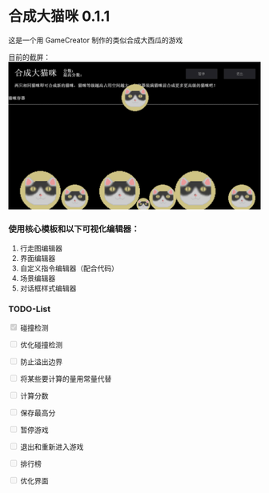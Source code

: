 # 合成大猫咪 0.1.1
这是一个用 GameCreator 制作的类似合成大西瓜的游戏

目前的截屏：
![](./screenshot.png)

### 使用核心模板和以下可视化编辑器：

1. 行走图编辑器
2. 界面编辑器
3. 自定义指令编辑器（配合代码）
4. 场景编辑器
5. 对话框样式编辑器

### TODO-List
<input type="checkbox" checked disabled> 碰撞检测

<input type="checkbox" disabled> 优化碰撞检测

<input type="checkbox" disabled> 防止溢出边界

<input type="checkbox" disabled> 将某些要计算的量用常量代替

<input type="checkbox" disabled> 计算分数

<input type="checkbox" disabled> 保存最高分

<input type="checkbox" disabled> 暂停游戏

<input type="checkbox" disabled> 退出和重新进入游戏

<input type="checkbox" disabled> 排行榜

<input type="checkbox" disabled> 优化界面